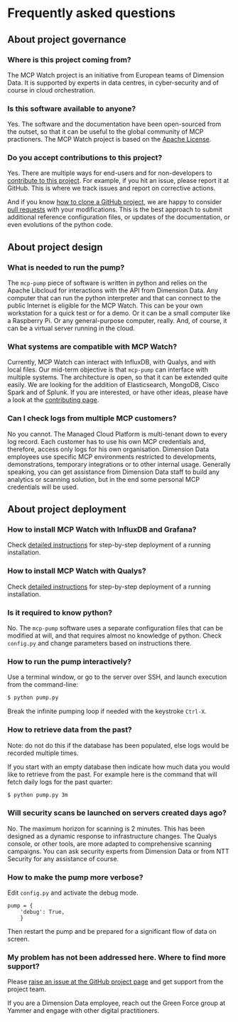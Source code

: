 # Frequently asked questions

## About project governance

### Where is this project coming from?

The MCP Watch project is an initiative from European teams of Dimension Data. It is supported by experts in data centres, in cyber-security and of course in cloud orchestration.

### Is this software available to anyone?

Yes. The software and the documentation have been open-sourced from the outset, so that it can be useful to the global community of MCP practioners. The MCP Watch project is based on the [Apache License](https://www.apache.org/licenses/LICENSE-2.0).

### Do you accept contributions to this project?

Yes. There are multiple ways for end-users and for non-developers to [contribute to this project](contributing.md). For example, if you hit an issue, please report it at GitHub. This is where we track issues and report on corrective actions.

And if you know [how to clone a GitHub project](https://help.github.com/articles/cloning-a-repository/), we are happy to consider [pull requests](https://help.github.com/articles/about-pull-requests/) with your modifications. This is the best approach to submit additional reference configuration files, or updates of the documentation, or even evolutions of the python code.

## About project design

### What is needed to run the pump?

The `mcp-pump` piece of software is written in python and relies on the Apache Libcloud for interactions with the API from Dimension Data. Any computer that can run the python interpreter and that can connect to the public Internet is eligible for the MCP Watch. This can be your own workstation for a quick test or for a demo. Or it can be a small computer like a Raspberry Pi. Or any general-purpose computer, really. And, of course, it can be a virtual server running in the cloud.

### What systems are compatible with MCP Watch?

Currently, MCP Watch can interact with InfluxDB, with Qualys, and with local files. Our mid-term objective is that `mcp-pump` can interface with multiple systems. The architecture is open, so that it can be extended quite easily. We are looking for the addition of Elasticsearch, MongoDB, Cisco Spark and of Splunk. If you are interested, or have other ideas, please have a look at the [contributing page](contributing.md).

### Can I check logs from multiple MCP customers?

No you cannot. The Managed Cloud Platform is multi-tenant down to every log record. Each customer has to use his own MCP credentials and, therefore, access only logs for his own organisation. Dimension Data employees use specific MCP environments restricted to developments, demonstrations, temporary integrations or to other internal usage. Generally speaking, you can get assistance from Dimension Data staff to build any analytics or scanning solution, but in the end some personal MCP credentials will be used.

## About project deployment

### How to install MCP Watch with InfluxDB and Grafana?

Check [detailed instructions](setup-influxdb-grafana.md) for step-by-step deployment of a running installation.

### How to install MCP Watch with Qualys?

Check [detailed instructions](setup-qualys.md) for step-by-step deployment of a running installation.

### Is it required to know python?

No. The `mcp-pump` software uses a separate configuration files that can be modified at will, and that requires almost
no knowledge of python. Check `config.py` and change parameters based on instructions there.

### How to run the pump interactively?

Use a terminal window, or go to the server over SSH, and launch execution from the command-line:

```bash
$ python pump.py
```

Break the infinite pumping loop if needed with the keystroke `Ctrl-X`.

### How to retrieve data from the past?

Note: do not do this if the database has been populated, else logs would be recorded multiple times.

If you start with an empty database then indicate how much data you would like to retrieve from the past.
For example here is the command that will fetch daily logs for the past quarter:

```bash
$ python pump.py 3m
```

### Will security scans be launched on servers created days ago?

No. The maximum horizon for scanning is 2 minutes. This has been designed as a dynamic response to infrastructure changes. The Qualys console, or other tools, are more adapted to comprehensive scanning campaigns. You can ask security experts from Dimension Data or from NTT Security for any assistance of course.

### How to make the pump more verbose?

Edit `config.py` and activate the debug mode.

```
pump = {
    'debug': True,
    }
```

Then restart the pump and be prepared for a significant flow of data on screen.

### My problem has not been addressed here. Where to find more support?

Please [raise an issue at the GitHub project page](https://github.com/bernard357/mcp-pump/issues) and get support from the project team.

If you are a Dimension Data employee, reach out the Green Force group at Yammer and engage with
other digital practitioners.


